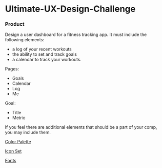 # Ultimate-UX-Design-Challenge

### Product

Design a user dashboard for a fitness tracking app. It must include the following elements:

* a log of your recent workouts
* the ability to set and track goals
* a calendar to track your workouts.

Pages:

* Goals
* Calendar
* Log
* Me

Goal:
* Title
* Metric


If you feel there are additional elements that should be a part of your comp, you may include them.

[Color Palette](https://coolors.co/b8d8d8-7a9e9f-4f6367-eef5db-fe5f55)

[Icon Set](https://www.sketchappsources.com/free-source/2039-basic-icons-sketch-freebie-resource.html)

[Fonts](https://fonts.google.com/?query=open&selection.family=Open+Sans:300,700)
